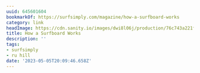 ```yaml
---
uuid: 645601604
bookmarkOf: https://surfsimply.com/magazine/how-a-surfboard-works
category: link
headImage: https://cdn.sanity.io/images/dwi8l06j/production/76c743a221fa986532157c2e08747a8491bdf347-1200x800.jpg?rect=0,85,1200,630&w=1200&h=630
title: How a Surfboard Works
description: ''
tags:
- surfsimply
- ru hill
date: '2023-05-05T20:09:46.658Z'
---
```



